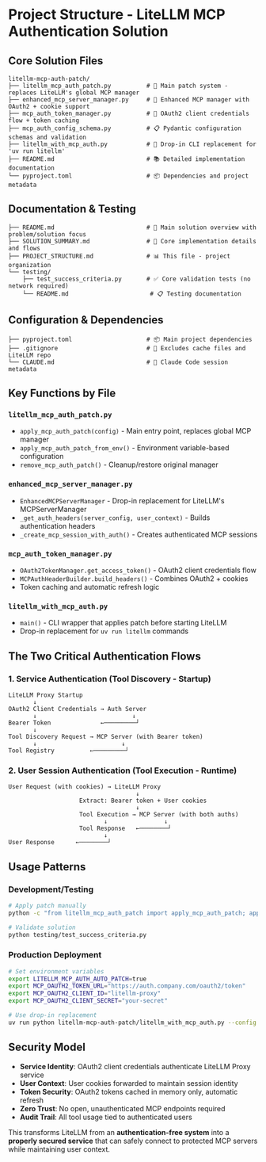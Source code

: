 # Project Structure - LiteLLM MCP Authentication Solution

## Core Solution Files
```
litellm-mcp-auth-patch/
├── litellm_mcp_auth_patch.py          # 🔧 Main patch system - replaces LiteLLM's global MCP manager
├── enhanced_mcp_server_manager.py     # 🚀 Enhanced MCP manager with OAuth2 + cookie support  
├── mcp_auth_token_manager.py          # 🔑 OAuth2 client credentials flow + token caching
├── mcp_auth_config_schema.py          # 📋 Pydantic configuration schemas and validation
├── litellm_with_mcp_auth.py           # 🎯 Drop-in CLI replacement for 'uv run litellm'
├── README.md                          # 📚 Detailed implementation documentation
└── pyproject.toml                     # 📦 Dependencies and project metadata
```

## Documentation & Testing
```
├── README.md                          # 🎯 Main solution overview with problem/solution focus
├── SOLUTION_SUMMARY.md                # 📝 Core implementation details and flows
├── PROJECT_STRUCTURE.md               # 📊 This file - project organization
└── testing/
    ├── test_success_criteria.py       # ✅ Core validation tests (no network required)
    └── README.md                       # 📋 Testing documentation
```

## Configuration & Dependencies  
```
├── pyproject.toml                     # 📦 Main project dependencies
├── .gitignore                         # 🚫 Excludes cache files and LiteLLM repo
└── CLAUDE.md                          # 🤖 Claude Code session metadata
```

## Key Functions by File

### `litellm_mcp_auth_patch.py`
- `apply_mcp_auth_patch(config)` - Main entry point, replaces global MCP manager
- `apply_mcp_auth_patch_from_env()` - Environment variable-based configuration  
- `remove_mcp_auth_patch()` - Cleanup/restore original manager

### `enhanced_mcp_server_manager.py`
- `EnhancedMCPServerManager` - Drop-in replacement for LiteLLM's MCPServerManager
- `_get_auth_headers(server_config, user_context)` - Builds authentication headers
- `_create_mcp_session_with_auth()` - Creates authenticated MCP sessions

### `mcp_auth_token_manager.py`
- `OAuth2TokenManager.get_access_token()` - OAuth2 client credentials flow
- `MCPAuthHeaderBuilder.build_headers()` - Combines OAuth2 + cookies
- Token caching and automatic refresh logic

### `litellm_with_mcp_auth.py`
- `main()` - CLI wrapper that applies patch before starting LiteLLM
- Drop-in replacement for `uv run litellm` commands

## The Two Critical Authentication Flows

### 1. Service Authentication (Tool Discovery - Startup)
```
LiteLLM Proxy Startup
       ↓
OAuth2 Client Credentials → Auth Server  
       ↓                           ↓
Bearer Token              ←─────────┘
       ↓
Tool Discovery Request → MCP Server (with Bearer token)
       ↓                        ↓
Tool Registry          ←─────────┘
```

### 2. User Session Authentication (Tool Execution - Runtime)
```
User Request (with cookies) → LiteLLM Proxy
                                    ↓
                    Extract: Bearer token + User cookies  
                                    ↓
                    Tool Execution → MCP Server (with both auths)
                           ↓                ↓
                    Tool Response   ←────────┘
                           ↓
User Response      ←────────┘
```

## Usage Patterns

### Development/Testing
```bash
# Apply patch manually
python -c "from litellm_mcp_auth_patch import apply_mcp_auth_patch; apply_mcp_auth_patch()"

# Validate solution
python testing/test_success_criteria.py
```

### Production Deployment
```bash
# Set environment variables
export LITELLM_MCP_AUTH_AUTO_PATCH=true
export MCP_OAUTH2_TOKEN_URL="https://auth.company.com/oauth2/token"
export MCP_OAUTH2_CLIENT_ID="litellm-proxy"
export MCP_OAUTH2_CLIENT_SECRET="your-secret"

# Use drop-in replacement
uv run python litellm-mcp-auth-patch/litellm_with_mcp_auth.py --config config.yaml
```

## Security Model

- **Service Identity**: OAuth2 client credentials authenticate LiteLLM Proxy service
- **User Context**: User cookies forwarded to maintain session identity
- **Token Security**: OAuth2 tokens cached in memory only, automatic refresh
- **Zero Trust**: No open, unauthenticated MCP endpoints required
- **Audit Trail**: All tool usage tied to authenticated users

This transforms LiteLLM from an **authentication-free system** into a **properly secured service** that can safely connect to protected MCP servers while maintaining user context.